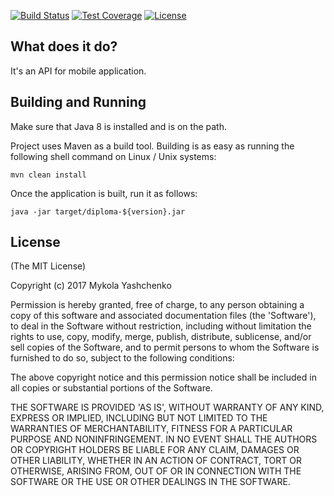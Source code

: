 [![Build Status](https://travis-ci.org/YashchenkoN/doctor-office-api.svg?branch=master)](https://travis-ci.org/YashchenkoN/doctor-office-api)
[![Test Coverage](https://img.shields.io/codecov/c/github/YashchenkoN/doctor-office-api.svg)](https://codecov.io/gh/YashchenkoN/doctor-office-api)
[![License](https://img.shields.io/badge/license-MIT-green.svg)](https://github.com/YashchenkoN/doctor-office-api/blob/master/LICENSE.txt)

## What does it do?

It's an API for mobile application.

## Building and Running

Make sure that Java 8 is installed and is on the path.

Project uses Maven as a build tool. Building is as easy as running the following shell command on Linux / Unix systems:

    mvn clean install
    
Once the application is built, run it as follows:

    java -jar target/diploma-${version}.jar

## License

(The MIT License)

Copyright (c) 2017 Mykola Yashchenko

Permission is hereby granted, free of charge, to any person obtaining a copy
of this software and associated documentation files (the 'Software'), to deal
in the Software without restriction, including without limitation the rights
to use, copy, modify, merge, publish, distribute, sublicense, and/or sell
copies of the Software, and to permit persons to whom the Software is
furnished to do so, subject to the following conditions:

The above copyright notice and this permission notice shall be included in all
copies or substantial portions of the Software.

THE SOFTWARE IS PROVIDED 'AS IS', WITHOUT WARRANTY OF ANY KIND, EXPRESS OR
IMPLIED, INCLUDING BUT NOT LIMITED TO THE WARRANTIES OF MERCHANTABILITY,
FITNESS FOR A PARTICULAR PURPOSE AND NONINFRINGEMENT. IN NO EVENT SHALL THE
AUTHORS OR COPYRIGHT HOLDERS BE LIABLE FOR ANY CLAIM, DAMAGES OR OTHER
LIABILITY, WHETHER IN AN ACTION OF CONTRACT, TORT OR OTHERWISE, ARISING FROM,
OUT OF OR IN CONNECTION WITH THE SOFTWARE OR THE USE OR OTHER DEALINGS IN THE
SOFTWARE.
